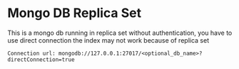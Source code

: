 # Mongo DB Replica Set

This is a mongo db running in replica set without authentication, you have to use direct connection the index may not work because of replica set

```
Connection url: mongodb://127.0.0.1:27017/<optional_db_name>?directConnection=true

```
